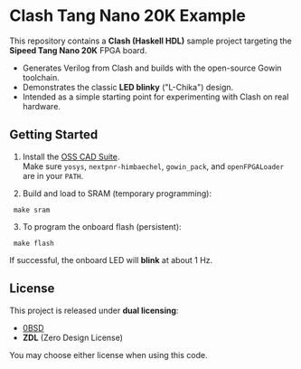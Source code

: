 # Clash Tang Nano 20K Example

This repository contains a **Clash (Haskell HDL)** sample project targeting the **Sipeed Tang Nano 20K** FPGA board.

- Generates Verilog from Clash and builds with the open-source Gowin toolchain.  
- Demonstrates the classic **LED blinky** ("L-Chika") design.  
- Intended as a simple starting point for experimenting with Clash on real hardware.  

## Getting Started

1. Install the [OSS CAD Suite](https://github.com/YosysHQ/oss-cad-suite-build).  
  Make sure `yosys`, `nextpnr-himbaechel`, `gowin_pack`, and `openFPGALoader` are in your `PATH`.

2. Build and load to SRAM (temporary programming):

  ```console
   make sram
  ```

3. To program the onboard flash (persistent):

  ```console
   make flash
  ```

If successful, the onboard LED will **blink** at about 1 Hz.

## License

This project is released under **dual licensing**:

* [0BSD](https://opensource.org/license/0bsd/)
* **ZDL** (Zero Design License)

You may choose either license when using this code.
